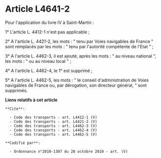 # Article L4641-2

Pour l'application du livre IV à Saint-Martin : 

1° L'article L. 4412-1 n'est pas applicable ; 

2° A l'article L. 4421-2, les mots : " tenu par Voies navigables de France " sont remplacés par les mots : " tenu par
l'autorité compétente de l'Etat " ; 

3° A l'article L. 4462-3, il est ajouté, après les mots : " au niveau national ", les mots : " ou au niveau local " ; 

4° A l'article L. 4462-4, le 1° est supprimé ; 

5° A l'article L. 4462-5, les mots : " le conseil d'administration de Voies navigables de France ou, par dérogation, son
directeur général, " sont supprimés.

**Liens relatifs à cet article**

	**Cite**:

	  - Code des transports - art. L4412-1 (V)
	  - Code des transports - art. L4421-2 (V)
	  - Code des transports - art. L4462-3 (V)
	  - Code des transports - art. L4462-4 (V)
	  - Code des transports - art. L4462-5 (V)

	**Codifié par**:

	  - Ordonnance n°2010-1307 du 28 octobre 2010 - art. (V)
